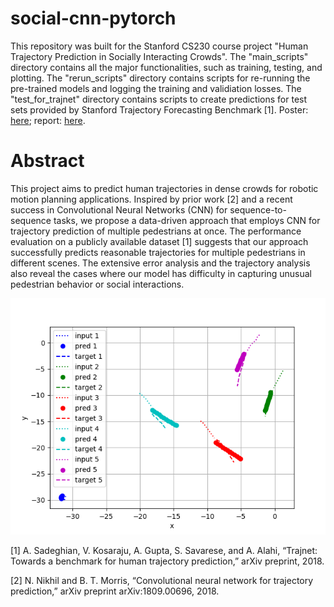 # social-cnn-pytorch

This repository was built for the Stanford CS230 course project "Human Trajectory Prediction in Socially Interacting Crowds". The "main_scripts" directory contains all the major functionalities, such as training, testing, and plotting. The "rerun_scripts" directory contains scripts for re-running the pre-trained models and logging the training and validiation losses. The "test_for_trajnet" directory contains scripts to create predictions for test sets provided by Stanford Trajectory Forecasting Benchmark [1]. Poster: [here](http://cs230.stanford.edu/projects_fall_2018/posters/12390126.pdf); report: [here](http://cs230.stanford.edu/projects_fall_2018/reports/12450132.pdf).

# Abstract
This project aims to predict human trajectories in dense crowds for robotic motion planning applications. Inspired by prior work [2] and a recent success in Convolutional Neural Networks (CNN) for sequence-to-sequence tasks, we propose a data-driven approach that employs CNN for trajectory prediction of multiple pedestrians at once. The performance evaluation on a publicly available dataset [1] suggests that our approach successfully predicts reasonable trajectories for multiple pedestrians in different scenes. The extensive error analysis and the trajectory analysis also reveal the cases where our model has difficulty in capturing unusual pedestrian behavior or social interactions.

![](main_traj.png)

[1] A. Sadeghian, V. Kosaraju, A. Gupta, S. Savarese, and A. Alahi, “Trajnet: Towards a benchmark for human trajectory prediction,” arXiv preprint, 2018.

[2] N. Nikhil and B. T. Morris, “Convolutional neural network for trajectory prediction,” arXiv preprint arXiv:1809.00696, 2018.
